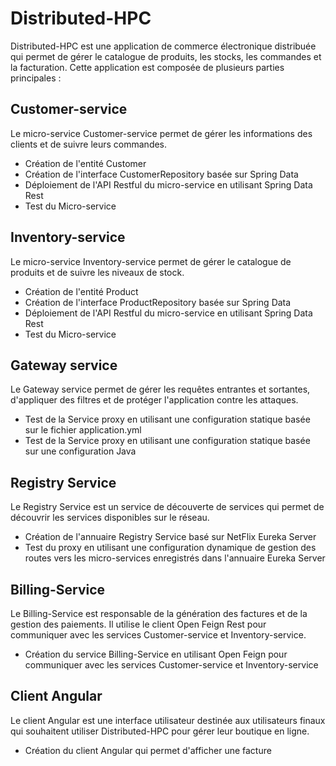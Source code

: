# Distributed-HPC
Distributed-HPC est une application de commerce électronique distribuée qui permet de gérer le catalogue de produits, les stocks, les commandes et la facturation. Cette application est composée de plusieurs parties principales :

## Customer-service
Le micro-service Customer-service permet de gérer les informations des clients et de suivre leurs commandes.

- Création de l'entité Customer
- Création de l'interface CustomerRepository basée sur Spring Data
- Déploiement de l'API Restful du micro-service en utilisant Spring Data Rest
- Test du Micro-service

## Inventory-service
Le micro-service Inventory-service permet de gérer le catalogue de produits et de suivre les niveaux de stock.

- Création de l'entité Product
- Création de l'interface ProductRepository basée sur Spring Data
- Déploiement de l'API Restful du micro-service en utilisant Spring Data Rest
- Test du Micro-service
## Gateway service
Le Gateway service permet de gérer les requêtes entrantes et sortantes, d'appliquer des filtres et de protéger l'application contre les attaques.

- Test de la Service proxy en utilisant une configuration statique basée sur le fichier application.yml
- Test de la Service proxy en utilisant une configuration statique basée sur une configuration Java
## Registry Service
Le Registry Service est un service de découverte de services qui permet de découvrir les services disponibles sur le réseau.

- Création de l'annuaire Registry Service basé sur NetFlix Eureka Server
- Test du proxy en utilisant une configuration dynamique de gestion des routes vers les micro-services enregistrés dans l'annuaire Eureka Server
## Billing-Service
Le Billing-Service est responsable de la génération des factures et de la gestion des paiements. Il utilise le client Open Feign Rest pour communiquer avec les services Customer-service et Inventory-service.

- Création du service Billing-Service en utilisant Open Feign pour communiquer avec les services Customer-service et Inventory-service
## Client Angular
Le client Angular est une interface utilisateur destinée aux utilisateurs finaux qui souhaitent utiliser Distributed-HPC pour gérer leur boutique en ligne.

- Création du client Angular qui permet d'afficher une facture
